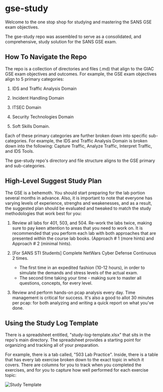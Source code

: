 # gse-study
Welcome to the one stop shop for studying and mastering the SANS GSE exam objectives.

The gse-study repo was assembled to serve as a consolidated, and comprehensive, study solution for the SANS GSE exam.

## How To Navigate the Repo

The repo is a collection of directories and files (.md) that align to the GIAC GSE exam objectives and outcomes.  For example, the GSE exam objectives align to 5 primary categories:  

1. IDS and Traffic Analysis Domain

2. Incident Handling Domain

3. ITSEC Domain

4. Security Technologies Domain

5. Soft Skills Domain.  

Each of these primary categories are further broken down into specific sub-categories.  For example, the IDS and Traffic Analysis Domain is broken down into the following:  Capture Traffic, Analyze Traffic, Interpret Traffic, and IDS Tools.

The gse-study repo's directory and file structure aligns to the GSE primary and sub-categories.

## High-Level Suggest Study Plan

The GSE is a behemoth.  You should start preparing for the lab portion several months in advance.  Also, it is important to note that everyone has varying levels of experience, strenghs and weakenesses, and as a result, the suggested plan should be evaluated and tweaked to match the study methodologies that work best for you:

1. Review all labs for 401, 503, and 504. Re-work the labs twice, making sure to pay keen attention to areas that you need to work on.  It is recommended that you perform each lab with both approaches that are presented within the course lab books. (Approach # 1 (more hints) and Approach # 2 (minimal hints).

2. [For SANS STI Students] Complete NetWars Cyber Defense Continuous 2 times.
	- The first time in an expedited fashion (10-12 hours), in order to simulate the demands and stress levels of the actual exam. 
	- The second  time taking your time - making sure to master all questions, concepts, for every level.
	
3. Review and perform hands-on pcap analysis every day.  Time management is critical for success.  It's also a good to allot 30 minutes per pcap: for both analyzing and writing a quick report on what you've done.

## Using the Study Log Template

There is a spreadsheet entitled, "study-log-template.xlsx" that sits in the repo's main directory.  The spreadsheet provides a starting point for organizing and tracking all of your preparation.

For example, there is a tab called, "503 Lab Practice".  Inside, there is a table that has every lab exercise broken down to the exact topic in which it covers.  There are columns for you to track when you completed the exercises, and for you to capture how well performed for each exercise topic:

![Study Template](Other/screenshots/study-template.png.PNG?raw=true "Study Template")


